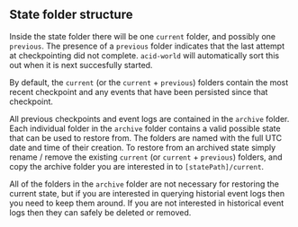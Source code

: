 ## State folder structure

Inside the state folder there will be one `current` folder, and possibly one `previous`. The presence of a `previous` folder indicates that the last attempt at checkpointing did not complete. `acid-world` will automatically sort this out when it is next succesfully started. 

By default, the `current` (or the `current` + `previous`) folders contain the most recent checkpoint and any events that have been persisted since that checkpoint.

All previous checkpoints and event logs are contained in the `archive` folder. Each individual folder in the `archive` folder contains a valid possible state that can be used to restore from. The folders are named with the full UTC date and time of their creation. To restore from an archived state simply rename / remove the existing `current` (or `current` + `previous`) folders, and copy the archive folder you are interested in to `[statePath]/current`. 

All of the folders in the `archive` folder are not necessary for restoring the current state, but if you are interested in querying historial event logs then you need to keep them around. If you are not interested in historical event logs then they can safely be deleted or removed.